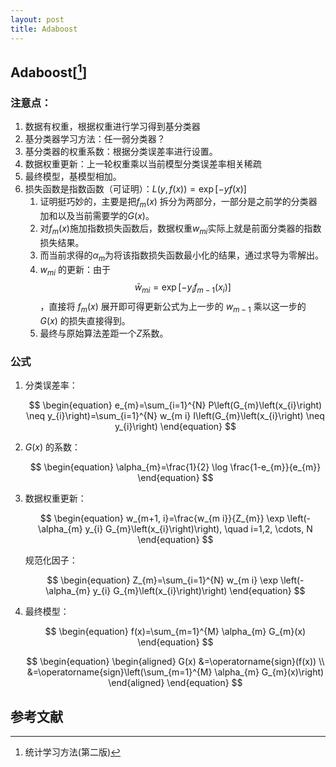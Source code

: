 ```yaml
---
layout: post
title: Adaboost
---
```


## Adaboost[[^1]]
### 注意点：
  1. 数据有权重，根据权重进行学习得到基分类器
  2. 基分类器学习方法：任一弱分类器？
  3. 基分类器的权重系数：根据分类误差率进行设置。
  4. 数据权重更新：上一轮权重乘以当前模型分类误差率相关稀疏
  5. 最终模型，基模型相加。
  6. 损失函数是指数函数（可证明）：$L(y, f(x))=\exp [-y f(x)]$
     1. 证明挺巧妙的，主要是把$f_m(x)$ 拆分为两部分，一部分是之前学的分类器加和以及当前需要学的$G(x)$。
     2. 对$f_m(x)$施加指数损失函数后，数据权重$w_{mi}$实际上就是前面分类器的指数损失结果。
     3. 而当前求得的$\alpha_m$为将该指数损失函数最小化的结果，通过求导为零解出。
     4. $w_{mi}$ 的更新：由于 $$\bar{w}_{m i}=\exp \left[-y_{i} f_{m-1}\left(x_{i}\right)\right]$$ ，直接将 $f_m(x)$ 展开即可得更新公式为上一步的 $w_{m-1}$ 乘以这一步的 $G(x)$ 的损失直接得到。
     5. 最终与原始算法差距一个$Z$系数。
 
 
### 公式
  1. 分类误差率：
    
      $$
      \begin{equation}
      e_{m}=\sum_{i=1}^{N} P\left(G_{m}\left(x_{i}\right) \neq y_{i}\right)=\sum_{i=1}^{N} w_{m i} I\left(G_{m}\left(x_{i}\right) \neq y_{i}\right)
      \end{equation}
      $$ 

  2. $G(x)$ 的系数：
      
      $$
      \begin{equation}
      \alpha_{m}=\frac{1}{2} \log \frac{1-e_{m}}{e_{m}}
      \end{equation}
      $$
  
  3. 数据权重更新：
      
      $$
      \begin{equation}
      w_{m+1, i}=\frac{w_{m i}}{Z_{m}} \exp \left(-\alpha_{m} y_{i} G_{m}\left(x_{i}\right)\right), \quad i=1,2, \cdots, N
      \end{equation}
      $$

      规范化因子：

      $$
      \begin{equation}
      Z_{m}=\sum_{i=1}^{N} w_{m i} \exp \left(-\alpha_{m} y_{i} G_{m}\left(x_{i}\right)\right)
      \end{equation}
      $$

  4. 最终模型：
      
       $$
       \begin{equation}
        f(x)=\sum_{m=1}^{M} \alpha_{m} G_{m}(x)
        \end{equation}
       $$

       $$
       \begin{equation}
        \begin{aligned}
        G(x) &=\operatorname{sign}(f(x)) \\
        &=\operatorname{sign}\left(\sum_{m=1}^{M} \alpha_{m} G_{m}(x)\right)
        \end{aligned}
        \end{equation}
       $$

## 参考文献

[^1]: 统计学习方法(第二版)